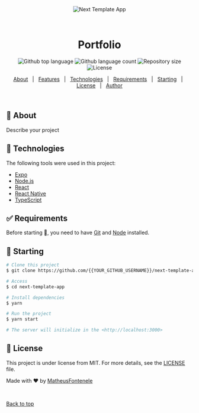 <div align="center" id="top"> 
  <img src="./.github/app.gif" alt="Next Template App" />

  &#xa0;

  <!-- <a href="https://nexttemplateapp.netlify.app">Demo</a> -->
</div>

<h1 align="center">Portfolio</h1>

<p align="center">
  <img alt="Github top language" src="https://img.shields.io/github/languages/top/{{YOUR_GITHUB_USERNAME}}/next-template-app?color=56BEB8">

  <img alt="Github language count" src="https://img.shields.io/github/languages/count/{{YOUR_GITHUB_USERNAME}}/next-template-app?color=56BEB8">

  <img alt="Repository size" src="https://img.shields.io/github/repo-size/{{YOUR_GITHUB_USERNAME}}/next-template-app?color=56BEB8">

  <img alt="License" src="https://img.shields.io/github/license/{{YOUR_GITHUB_USERNAME}}/next-template-app?color=56BEB8">

  <!-- <img alt="Github issues" src="https://img.shields.io/github/issues/{{YOUR_GITHUB_USERNAME}}/next-template-app?color=56BEB8" /> -->

  <!-- <img alt="Github forks" src="https://img.shields.io/github/forks/{{YOUR_GITHUB_USERNAME}}/next-template-app?color=56BEB8" /> -->

  <!-- <img alt="Github stars" src="https://img.shields.io/github/stars/{{YOUR_GITHUB_USERNAME}}/next-template-app?color=56BEB8" /> -->
</p>

<!-- Status -->

<!-- <h4 align="center"> 
	🚧  Next Template App 🚀 Under construction...  🚧
</h4> 

<hr> -->

<p align="center">
  <a href="#dart-about">About</a> &#xa0; | &#xa0; 
  <a href="#sparkles-features">Features</a> &#xa0; | &#xa0;
  <a href="#rocket-technologies">Technologies</a> &#xa0; | &#xa0;
  <a href="#white_check_mark-requirements">Requirements</a> &#xa0; | &#xa0;
  <a href="#checkered_flag-starting">Starting</a> &#xa0; | &#xa0;
  <a href="#memo-license">License</a> &#xa0; | &#xa0;
  <a href="https://github.com/{{YOUR_GITHUB_USERNAME}}" target="_blank">Author</a>
</p>

<br>

## :dart: About ##

Describe your project

## :rocket: Technologies ##

The following tools were used in this project:

- [Expo](https://expo.io/)
- [Node.js](https://nodejs.org/en/)
- [React](https://pt-br.reactjs.org/)
- [React Native](https://reactnative.dev/)
- [TypeScript](https://www.typescriptlang.org/)

## :white_check_mark: Requirements ##

Before starting :checkered_flag:, you need to have [Git](https://git-scm.com) and [Node](https://nodejs.org/en/) installed.

## :checkered_flag: Starting ##

```bash
# Clone this project
$ git clone https://github.com/{{YOUR_GITHUB_USERNAME}}/next-template-app

# Access
$ cd next-template-app

# Install dependencies
$ yarn

# Run the project
$ yarn start

# The server will initialize in the <http://localhost:3000>
```

## :memo: License ##

This project is under license from MIT. For more details, see the [LICENSE](LICENSE.md) file.


Made with :heart: by <a href="https://github.com/MatheusFontenele" target="_blank">MatheusFontenele</a>

&#xa0;

<a href="#top">Back to top</a>
